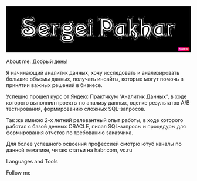 ![Header](https://github.com/merdin09/merdin09/blob/main/assets/%D0%A1%D0%BD%D0%B8%D0%BC%D0%BE%D0%BA%20%D1%8D%D0%BA%D1%80%D0%B0%D0%BD%D0%B0%202023-05-26%20%D0%B2%2011.02.54.png)

About me: Добрый день! 

Я  начинающий аналитик данных, хочу исследовать и анализировать большие объемы данных, получать инсайты, которые могут помочь в принятии важных решений в бизнесе. 

Успешно прошел курс от Яндекс Практикум “Аналитик Данных”, в ходе которого выполнил проекты по анализу данных, оценке результатов А/В тестирования, формированию сложных SQL-запросов.

Так же имеюю 2-х летний релевантный опыт работы, в ходе которого работал с базой денных ORACLE, писал SQL-запросы и процедуры для формирования отчетов по требованию заказчика.

Для более успешного освоения  профессией смотрю ютуб каналы по данной тематике, читаю статьи на habr.com, vc.ru


Languages and Tools

Follow me